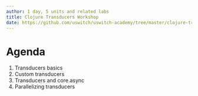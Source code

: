 ```yaml
---
author: 1 day, 5 units and related labs
title: Clojure Transducers Workshop
date: https://github.com/uswitch/uswitch-academy/tree/master/clojure-transducers
---
```


# Agenda

1. Transducers basics
2. Custom transducers
3. Transducers and core.async
4. Parallelizing transducers
